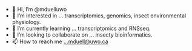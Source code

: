 - 👋 Hi, I’m @mduelluwo
- 👀 I’m interested in ... transcriptomics, genomics, insect environmental physiology.
- 🌱 I’m currently learning ... transcriptomics and RNSseq.
- 💞️ I’m looking to collaborate on ... insecty bioinformatics.
- 📫 How to reach me ...mduell@uwo.ca

<!---
mduelluwo/mduelluwo is a ✨ special ✨ repository because its `README.md` (this file) appears on your GitHub profile.
You can click the Preview link to take a look at your changes.
--->
